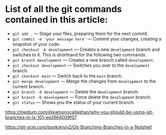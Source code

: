 
# List of all the git commands contained in this article:

- `git add .` — Stage your files, preparing them for the next commit.
- `git commit -m 'your message here'` — Commit your changes, creating a snapshot of your code.
- `git checkout -b development` — Creates a new `development` branch and switches to it. This is shorthand for the following two commands.
- `git branch development` — Creates a new branch called `development`.
- `git checkout development` — Switches you over to the `development` branch.
- `git checkout main` — Switch back to the `main` branch.
- `git merge development` — Merge the changes from `development` to the current branch.
- `git branch -d development` — Delete the `development` branch.
- `git branch -D development` — Force delete the `development` branch.
- `git status` — Shows you the status of your current branch.


https://medium.com/@eamonocallaghan/why-you-should-be-using-git-branches-in-ls-101-ee2864009f07

https://git-scm.com/book/en/v2/Git-Branching-Branches-in-a-Nutshell